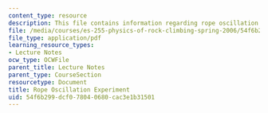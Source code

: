 ```yaml
---
content_type: resource
description: This file contains information regarding rope oscillation experiment.
file: /media/courses/es-255-physics-of-rock-climbing-spring-2006/54f6b299dcf078040680cac3e1b31501_MITES_255S06_rope_oscil.pdf
file_type: application/pdf
learning_resource_types:
- Lecture Notes
ocw_type: OCWFile
parent_title: Lecture Notes
parent_type: CourseSection
resourcetype: Document
title: Rope Oscillation Experiment
uid: 54f6b299-dcf0-7804-0680-cac3e1b31501
---
```

